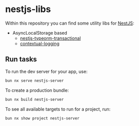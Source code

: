 # nestjs-libs

Within this repository you can find some utility libs for [NestJS](https://docs.nestjs.com/):

- AsyncLocalStorage based
    - [nestjs-typeorm-transactional](./libs/nestjs-typeorm-transactional/README.md)
    - [contextual-logging](./libs/contextual-logging/README.md)


## Run tasks

To run the dev server for your app, use:

```sh
bun nx serve nestjs-server
```

To create a production bundle:

```sh
bun nx build nestjs-server
```

To see all available targets to run for a project, run:

```sh
bun nx show project nestjs-server
```
